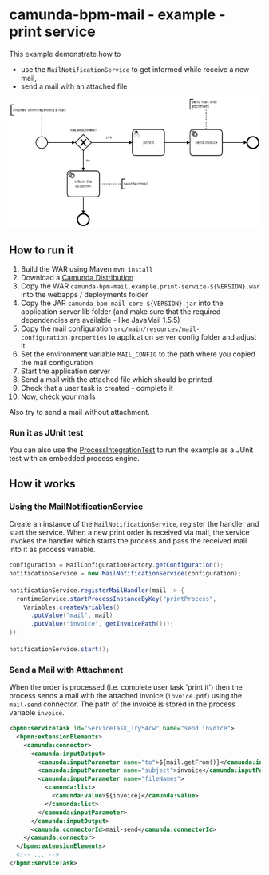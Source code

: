 # camunda-bpm-mail - example - print service

This example demonstrate how to 

* use the `MailNotificationService` to get informed while receive a new mail,
* send a mail with an attached file

![Process](docs/printProcess.png)

## How to run it

1. Build the WAR using Maven `mvn install`
2. Download a [Camunda Distribution](https://camunda.org/download/)
3. Copy the WAR `camunda-bpm-mail.example.print-service-${VERSION}.war` into the webapps / deployments folder
4. Copy the JAR `camunda-bpm-mail-core-${VERSION}.jar` into the application server lib folder  (and make sure that the required dependencies are available - like JavaMail 1.5.5)
5. Copy the mail configuration `src/main/resources/mail-configuration.properties` to application server config folder and adjust it
6. Set the environment variable `MAIL_CONFIG` to the path where you copied the mail configuration
7. Start the application server 
8. Send a mail with the attached file which should be printed
9. Check that a user task is created - complete it
10. Now, check your mails

Also try to send a mail without attachment.

### Run it as JUnit test

You can also use the [ProcessIntegrationTest](src/test/java/org/camunda/bpm/extension/mail/example/ProcessIntegrationTest.java) to run the example as a JUnit test with an embedded process engine.

## How it works

### Using the MailNotificationService

Create an instance of the `MailNotificationService`, register the handler and start the service. When a new print order is received via mail, the service invokes the handler which starts the process and pass the received mail into it as process variable.

```java
configuration = MailConfigurationFactory.getConfiguration();
notificationService = new MailNotificationService(configuration);

notificationService.registerMailHandler(mail -> {
  runtimeService.startProcessInstanceByKey("printProcess",
    Variables.createVariables()
      .putValue("mail", mail)
      .putValue("invoice", getInvoicePath()));
});

notificationService.start();
```

### Send a Mail with Attachment

When the order is processed (i.e. complete user task 'print it') then the process sends a mail with the attached invoice (`invoice.pdf`) using the `mail-send` connector. The path of the invoice is stored in the process variable `invoice`.

```xml
<bpmn:serviceTask id="ServiceTask_1ry54cw" name="send invoice">
  <bpmn:extensionElements>
    <camunda:connector>
      <camunda:inputOutput>
        <camunda:inputParameter name="to">${mail.getFrom()}</camunda:inputParameter>
        <camunda:inputParameter name="subject">invoice</camunda:inputParameter>
        <camunda:inputParameter name="fileNames">
          <camunda:list>
            <camunda:value>${invoice}</camunda:value>
          </camunda:list>
        </camunda:inputParameter>
      </camunda:inputOutput>
      <camunda:connectorId>mail-send</camunda:connectorId>
    </camunda:connector>
  </bpmn:extensionElements>
  <!-- ... -->
</bpmn:serviceTask>
```

